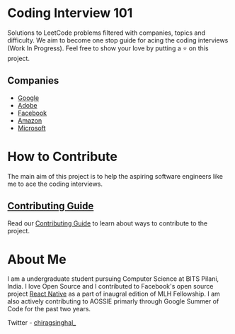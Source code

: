# Coding Interview 101

Solutions to LeetCode problems filtered with companies, topics and difficulty. We aim to become one stop guide for acing the coding interviews (Work In Progress). Feel free to show your love by putting a :star: on this project.

## Companies 
 * [Google](Google/readme.md)
 * [Adobe](Adobe/readme.md)
 * [Facebook](Facebook/readme.md)
 * [Amazon](Amazon/readme.md)
 * [Microsoft](Microsoft/readme.md)

# How to Contribute

The main aim of this project is to help the aspiring software engineers like me to ace the coding interviews.

## [Contributing Guide](CONTRIBUTING.md)

Read our [Contributing Guide](CONTRIBUTING.md) to learn about ways to contribute to the project.

# About Me

I am a undergraduate student pursuing Computer Science at BITS Pilani, India. I love Open Source and I contributed to Facebook's open source project [React Native](https://github.com/facebook/react-native)  as a part of inaugral edition of MLH Fellowship. I am also actively contributing to AOSSIE primarly through Google Summer of Code for the past two years.

Twitter - [chiragsinghal_](https://twitter.com/chiragsinghal_)